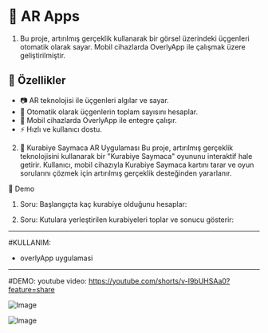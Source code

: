 # 📱 AR Apps

1) Bu proje, artırılmış gerçeklik kullanarak bir görsel üzerindeki üçgenleri otomatik olarak sayar. Mobil cihazlarda OverlyApp ile çalışmak üzere geliştirilmiştir.


## 🚀 Özellikler
- 📷 AR teknolojisi ile üçgenleri algılar ve sayar.
- 🧮 Otomatik olarak üçgenlerin toplam sayısını hesaplar.
- 📱 Mobil cihazlarda OverlyApp ile entegre çalışır.
- ⚡ Hızlı ve kullanıcı dostu.



2) 🍪 Kurabiye Saymaca AR Uygulaması
Bu proje, artırılmış gerçeklik teknolojisini kullanarak bir "Kurabiye Saymaca" oyununu interaktif hale getirir. Kullanıcı, mobil cihazıyla Kurabiye Saymaca kartını tarar ve oyun sorularını çözmek için artırılmış gerçeklik desteğinden yararlanır.


🎥 Demo
1. Soru:
Başlangıçta kaç kurabiye olduğunu hesaplar:

2. Soru:
Kutulara yerleştirilen kurabiyeleri toplar ve sonucu gösterir:

---------------------------------------------------------------
#KULLANIM:
* overlyApp uygulamasi 

--------------------------------------------------------------
#DEMO:
youtube video: https://youtube.com/shorts/v-I9bUHSAa0?feature=share



![Image](https://github.com/user-attachments/assets/0b75ab00-901a-4db0-812c-59dc153351a3)



![Image](https://github.com/user-attachments/assets/29a1d6e3-4801-4aac-b05d-1f415d1392c8)
